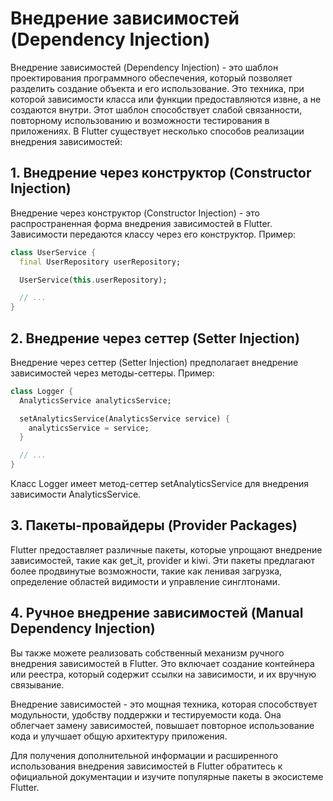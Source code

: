# Внедрение зависимостей (Dependency Injection)

Внедрение зависимостей (Dependency Injection) - это шаблон проектирования программного обеспечения, который позволяет разделить создание объекта и его использование. Это техника, при которой зависимости класса или функции предоставляются извне, а не создаются внутри. Этот шаблон способствует слабой связанности, повторному использованию и возможности тестирования в приложениях. В Flutter существует несколько способов реализации внедрения зависимостей:

## 1. Внедрение через конструктор (Constructor Injection)

Внедрение через конструктор (Constructor Injection) - это распространенная форма внедрения зависимостей в Flutter. Зависимости передаются классу через его конструктор. Пример:

```dart
class UserService {
  final UserRepository userRepository;

  UserService(this.userRepository);

  // ...
}
```

## 2. Внедрение через сеттер (Setter Injection)

Внедрение через сеттер (Setter Injection) предполагает внедрение зависимостей через методы-сеттеры. Пример:

```dart
class Logger {
  AnalyticsService analyticsService;

  setAnalyticsService(AnalyticsService service) {
    analyticsService = service;
  }

  // ...
}
```
Класс Logger имеет метод-сеттер setAnalyticsService для внедрения зависимости AnalyticsService.

## 3. Пакеты-провайдеры (Provider Packages)
Flutter предоставляет различные пакеты, которые упрощают внедрение зависимостей, такие как get_it, provider и kiwi. Эти пакеты предлагают более продвинутые возможности, такие как ленивая загрузка, определение областей видимости и управление синглтонами.

## 4. Ручное внедрение зависимостей (Manual Dependency Injection)
Вы также можете реализовать собственный механизм ручного внедрения зависимостей в Flutter. Это включает создание контейнера или реестра, который содержит ссылки на зависимости, и их вручную связывание.

Внедрение зависимостей - это мощная техника, которая способствует модульности, удобству поддержки и тестируемости кода. Она облегчает замену зависимостей, повышает повторное использование кода и улучшает общую архитектуру приложения.

Для получения дополнительной информации и расширенного использования внедрения зависимостей в Flutter обратитесь к официальной документации и изучите популярные пакеты в экосистеме Flutter.